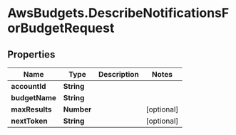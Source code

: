 # AwsBudgets.DescribeNotificationsForBudgetRequest

## Properties

Name | Type | Description | Notes
------------ | ------------- | ------------- | -------------
**accountId** | **String** |  | 
**budgetName** | **String** |  | 
**maxResults** | **Number** |  | [optional] 
**nextToken** | **String** |  | [optional] 


